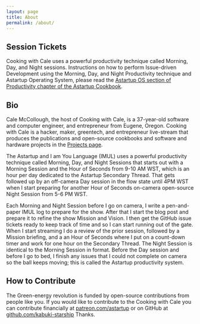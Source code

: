 ```yaml
---
layout: page
title: About
permalink: /about/
---
```


## Session Tickets

Cooking with Cale uses a powerful productivity technique called Morning, Day, and Night sessions. Instructions on how to perform Issue-driven Development using the Morning, Day, and Night Productivity technique and Astartup Operating System, please read the [Astartup OS section of Productivity chapter of the Astartup Cookbook](https://github.com/a-startup/astartup.cookbook/tree/master/productivity/astartup_os).

## Bio

Cale McCollough, the host of Cooking with Cale, is a 37-year-old software and computer engineer, and entrepreneur from Eugene, Oregon. Cooking with Cale is a hacker, maker, greentech, and entrepreneur live-stream that produces the publications and open-source cookbooks and software and hardware projects in the [Projects page](/projects).

The Astartup and I am You Language (IMUL) uses a powerful productivity technique called Morning, Day, and Night Sessions that starts out with a Morning Session and the Hour of Seconds from 9-10 AM WST, which is an hour per day dedicated to the Astartup Secondary Thread. That gets followed up by an off-camera Day session in the flow state until 4PM WST when I start preparing for another Hour of Seconds on-camera open-source Night Session from 5-6 PM WST.

Each Morning and Night Session before I go on camera, I write a pen-and-paper IMUL log to prepare for the show. After that I start the blog post and prepare it to refine the show Mission and Vision. I then get the GitHub issue tickets ready to keep track of time and so I can start running out of the gate. When I start streaming I do a review of the prior session, followed by a Mission briefing, and a an Hour of Seconds where I put on a count-down timer and work for one hour on the Secondary Thread. The Night Session is identical to the Morning Session in format. Before the Day session and before I go to bed, I finish any issues that I could not complete on camera so the ball keeps moving; this is called the Astartup productivity system.

## How to Contribute

The Green-energy revolution is funded by open-source contributions from people like you. If you would like to contribute to the Cooking with Cale you can contribute financially at [patreon.com/astartup](https://patreon.com/astartup) or on GitHub at [github.com/kabuki-starship](https://github.com/kabuki-starship) Thanks.
